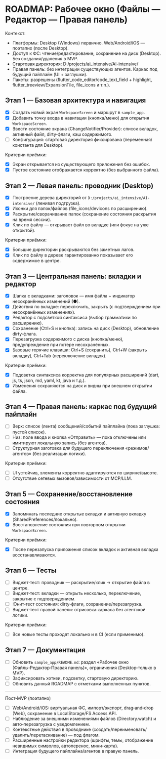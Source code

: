 # ROADMAP: Рабочее окно (Файлы — Редактор — Правая панель)

Контекст:
- Платформы: Desktop (Windows) первично. Web/Android/iOS — поэтапно (после Desktop).
- Доступ к ФС: чтение/редактирование, сохранение на диск (Desktop). Без создания/удаления в MVP.
- Стартовая директория: D:/projects/ai_intensive/AI-intensive/
- Правая панель: без интеграции существующих агентов. Каркас под будущий пайплайн (UI + заглушки).
- Пакеты: разрешены (flutter_code_editor/code_text_field + highlight, flutter_treeview/ExpansionTile, file_icons и т.п.).

## Этап 1 — Базовая архитектура и навигация
- [x] Создать новый экран `WorkspaceScreen` и маршрут в `sample_app`.
- [x] Добавить точку входа в навигации (кнопка/меню) для открытия `WorkspaceScreen`.
- [x] Ввести состояние экрана (ChangeNotifier/Provider): список вкладок, активный файл, dirty‑флаги, кэш содержимого.
 - [ ] Конфигурация: стартовая директория фиксирована (переменная/константа для Desktop). 

Критерии приёмки:
- [x] Экран открывается из существующего приложения без ошибок.
- [x] Пустое состояние отображается корректно (без выбранного файла).

## Этап 2 — Левая панель: проводник (Desktop)
- [x] Построение дерева директорий от `D:/projects/ai_intensive/AI-intensive/` (ленивая подгрузка).
- [x] Иконки для папок/файлов (file_icons/devicons по расширению).
- [x] Раскрытие/сворачивание папок (сохранение состояния раскрытия на время сессии).
- [x] Клик по файлу — открывает файл во вкладке (или фокус на уже открытой).

Критерии приёмки:
- [x] Большие директории раскрываются без заметных лагов.
- [x] Клик по файлу в дереве гарантированно показывает его содержимое в центре.

## Этап 3 — Центральная панель: вкладки и редактор
- [x] Шапка с вкладками: заголовок — имя файла + индикатор несохранённых изменений (●).
 - [x] Действия по вкладке: переключить, закрыть (с подтверждением при несохранённых изменениях).
 - [x] Редактор с подсветкой синтаксиса (выбор грамматики по расширению).
 - [x] Сохранение (Ctrl+S и кнопка): запись на диск (Desktop), обновление dirty‑флага.
 - [x] Перезагрузка содержимого с диска (кнопка/меню), предупреждение при потере несохранённых.
 - [x] Базовые горячие клавиши: Ctrl+S (сохранить), Ctrl+W (закрыть вкладку), Ctrl+Tab (переключение вкладок).

Критерии приёмки:
- [x] Подсветка синтаксиса корректна для популярных расширений (dart, js, ts, json, md, yaml, kt, java и т.д.).
- [x] Изменения сохраняются на диск и видны при внешнем открытии файла.

## Этап 4 — Правая панель: каркас под будущий пайплайн
- [ ] Верх: список (лента) сообщений/событий пайплайна (пока заглушка: пустой список).
- [ ] Низ: поле ввода и кнопка «Отправить» — пока отключены или имитируют локальную запись (без агентов).
- [ ] Структурная заготовка для будущего переключения «режимов/агентов» (без реализации логики).

Критерии приёмки:
- [ ] UI устойчив, элементы корректно адаптируются по ширине/высоте.
- [ ] Отсутствие сетевых вызовов/зависимости от MCP/LLM.

## Этап 5 — Сохранение/восстановление состояния
- [x] Запоминать последние открытые вкладки и активную вкладку (SharedPreferences/локально).
- [x] Восстановление состояния при повторном открытии `WorkspaceScreen`.

Критерии приёмки:
- [x] После перезапуска приложения список вкладок и активная вкладка восстанавливаются.

## Этап 6 — Тесты
- [ ] Виджет‑тест: проводник — раскрытие/клик → открытие файла в центре.
- [ ] Виджет‑тест: вкладки — открыть несколько, переключение, закрытие с подтверждением.
- [ ] Юнит‑тест состояния: dirty‑флаги, сохранение/перезагрузка.
- [ ] Виджет‑тест правой панели: отрисовка каркаса без агентской логики.

Критерии приёмки:
- [ ] Все новые тесты проходят локально и в CI (если применимо).

## Этап 7 — Документация
- [ ] Обновить `sample_app/README.md`: раздел «Рабочее окно (Файлы‑Редактор‑Правая панель)», ограничения (Desktop‑только в MVP).
- [ ] Зафиксировать хоткеи, подсветку, стартовую директорию.
- [ ] Обновить данный ROADMAP с отметками выполненных пунктов.

---

Пост‑MVP (поэтапно)
- [ ] Web/Android/iOS: виртуальная ФС, импорт/экспорт, drag‑and‑drop (Web), сохранение в LocalStorage/FS Access API.
- [ ] Наблюдение за внешними изменениями файлов (Directory.watch) и авто‑перезагрузка с уведомлением.
- [ ] Контекстные действия в проводнике (создать/переименовать/удалить/перетаскивание) — под флагом.
- [ ] Расширенные настройки редактора (шрифты, темы, отображение невидимых символов, автоперенос, мини‑карта).
- [ ] Интеграция будущего пайплайна/агентов в правую панель.
